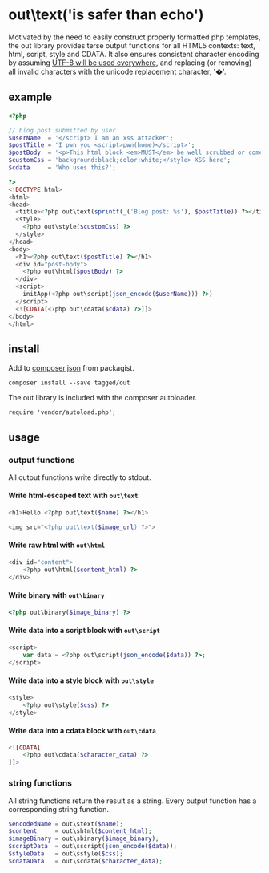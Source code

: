 out\text('is safer than echo')
==============================

Motivated by the need to easily construct properly formatted php templates,
the out library provides terse output functions for all HTML5 contexts: text, html, script, style and CDATA.
It also ensures consistent character encoding by assuming [UTF-8 will be used everywhere](http://www.utf8everywhere.org/),
and replacing (or removing) all invalid characters with the unicode replacement character, '�'.


example
-------

```php
<?php

// blog post submitted by user
$userName  = '</script> I am an xss attacker';
$postTitle = 'I pwn you <script>pwn(home)</script>';
$postBody  = '<p>This html block <em>MUST</em> be well scrubbed or come from a trusted source.</p>';
$customCss = 'background:black;color:white;</style> XSS here';
$cdata     = 'Who uses this?';

?>
<!DOCTYPE html>
<html>
<head>
  <title><?php out\text(sprintf(_('Blog post: %s'), $postTitle)) ?></title>
  <style>
    <?php out\style($customCss) ?>
  </style>
</head>
<body>
  <h1><?php out\text($postTitle) ?></h1>
  <div id="post-body">
    <?php out\html($postBody) ?>
  </div>
  <script>
    initApp(<?php out\script(json_encode($userName))) ?>)
  </script>
  <![CDATA[<?php out\cdata($cdata) ?>]]>
</body>
</html>
```


install
-------

Add to [composer.json](https://getcomposer.org/) from packagist.

    composer install --save tagged/out

The out library is included with the composer autoloader.

    require 'vendor/autoload.php';


usage
-----

### output functions

All output functions write directly to stdout.


#### Write html-escaped text with `out\text`

```php
<h1>Hello <?php out\text($name) ?></h1>

<img src="<?php out\text($image_url) ?>">
```

#### Write raw html with `out\html`

```php
<div id="content">
    <?php out\html($content_html) ?>
</div>
```

#### Write binary with `out\binary`

```php
<?php out\binary($image_binary) ?>
```

#### Write data into a script block with `out\script`

```php
<script>
    var data = <?php out\script(json_encode($data)) ?>;
</script>
```

#### Write data into a style block with `out\style`

```php
<style>
    <?php out\style($css) ?>
</style>
```

#### Write data into a cdata block with `out\cdata`

```php
<![CDATA[
    <?php out\cdata($character_data) ?>
]]>
```

### string functions

All string functions return the result as a string.
Every output function has a corresponding string function.

```php
$encodedName = out\stext($name);
$content     = out\shtml($content_html);
$imageBinary = out\sbinary($image_binary);
$scriptData  = out\sscript(json_encode($data));
$styleData   = out\sstyle($css);
$cdataData   = out\scdata($character_data);
```

